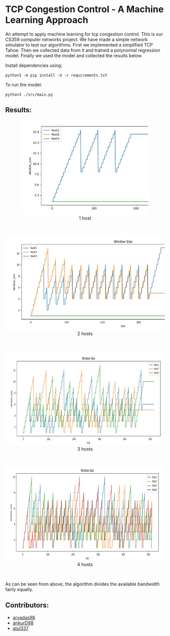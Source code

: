 # TCP Congestion Control - A Machine Learning Approach

An attempt to apply machine learning for tcp congestion control. This is our CS359 computer networks project. We have made a simple network simulator to test our algorithms. First we implemented a simplified TCP Tahoe. Then we collected data from it and trained a polynomial regression model. Finally we used the model and collected the results below.

Install dependencies using:
```
python3 -m pip install -U -r requirements.txt
```

To run the model:
```
python3 ./src/main.py
```

## Results:
<p align="center"><img src="images/img1.jpeg" height="300"><br>
1 host
<p>
<br>

<p align="center"><img src="images/img2.jpeg" height="300"><br>
2 hosts</p>
<br>

<p align="center"><img src="images/img3.jpeg" height="300"><br>
3 hosts</p>
<br>

<p align="center"><img src="images/img4.jpeg" height="300"><br>
4 hosts</p>
<br>

As can be seen from above, the algorithm divides the available bandwidth fairly equally.

## Contributors:
- [aryadas98](https://github.com/aryadas98)
- [ankurD98](https://github.com/ankurD98)
- [atul337](https://github.com/atul337)
